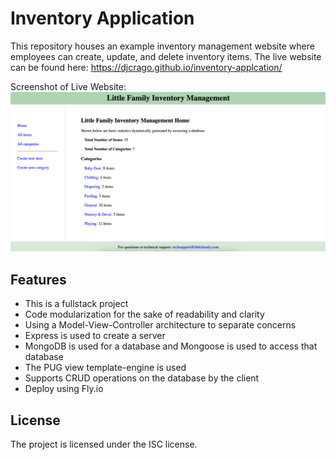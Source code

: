 # Inventory Application

This repository houses an example inventory management website where employees can create, update, and delete inventory items.
The live website can be found here: https://djcrago.github.io/inventory-applcation/

Screenshot of Live Website:
![Screenshot of website this repository houses](./website-screenshot.png?raw=true 'Website Screenshot')

## Features

- This is a fullstack project
- Code modularization for the sake of readability and clarity
- Using a Model-View-Controller architecture to separate concerns
- Express is used to create a server
- MongoDB is used for a database and Mongoose is used to access that database
- The PUG view template-engine is used
- Supports CRUD operations on the database by the client
- Deploy using Fly.io

## License

The project is licensed under the ISC license.

